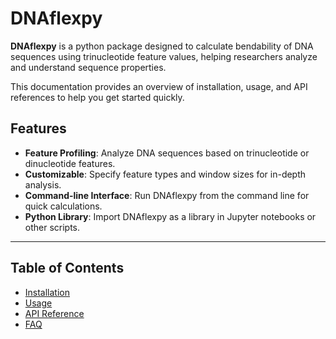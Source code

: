 # DNAflexpy

**DNAflexpy** is a python package designed to calculate bendability of DNA sequences using trinucleotide feature values, helping researchers analyze and understand sequence properties.

This documentation provides an overview of installation, usage, and API references to help you get started quickly.


## Features

- **Feature Profiling**: Analyze DNA sequences based on trinucleotide or dinucleotide features.
- **Customizable**: Specify feature types and window sizes for in-depth analysis.
- **Command-line Interface**: Run DNAflexpy from the command line for quick calculations.
- **Python Library**: Import DNAflexpy as a library in Jupyter notebooks or other scripts.

---

## Table of Contents

- [Installation](installation.md)
- [Usage](usage.md)
- [API Reference](api_reference.md)
- [FAQ](faq.md)
